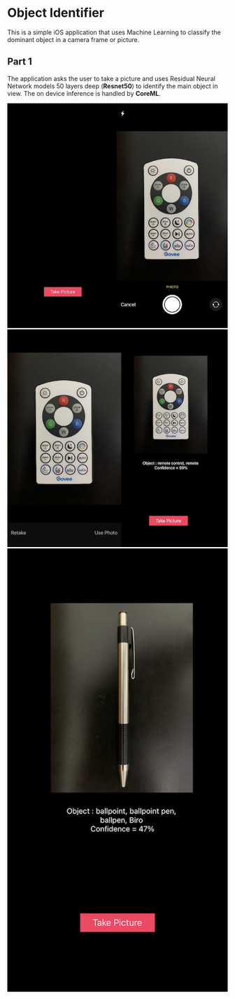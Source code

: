 # Object Identifier
This is a simple iOS application that uses Machine Learning to classify the dominant object in a camera frame or picture. 

## Part 1
The application asks the user to take a picture and uses Residual Neural Network models 50 layers deep (**Resnet50**) to identify the main object in view. 
The on device inference is handled by **CoreML**. 

![image 1](img1.png)
![image 2](img1_2.png)
![image 3](img3.png)


